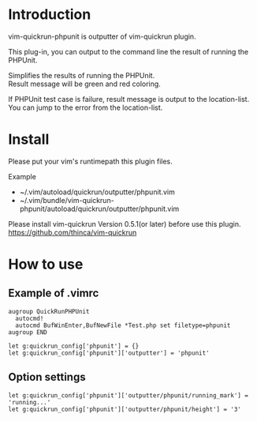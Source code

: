 # Introduction

vim-quickrun-phpunit is outputter of vim-quickrun plugin.

This plug-in, you can output to the command line the result of running the PHPUnit.

Simplifies the results of running the PHPUnit.  
Result message will be green and red coloring.

If PHPUnit test case is failure, result message is output to the location-list.  
You can jump to the error from the location-list.

# Install

Please put your vim's runtimepath this plugin files.

Example

* ~/.vim/autoload/quickrun/outputter/phpunit.vim
* ~/.vim/bundle/vim-quickrun-phpunit/autoload/quickrun/outputter/phpunit.vim

Please install vim-quickrun Version 0.5.1(or later) before use this plugin.  
<https://github.com/thinca/vim-quickrun>

# How to use

## Example of .vimrc

    augroup QuickRunPHPUnit
      autocmd!
      autocmd BufWinEnter,BufNewFile *Test.php set filetype=phpunit
    augroup END
    
    let g:quickrun_config['phpunit'] = {}
    let g:quickrun_config['phpunit']['outputter'] = 'phpunit'

## Option settings

    let g:quickrun_config['phpunit']['outputter/phpunit/running_mark'] = 'running...'
    let g:quickrun_config['phpunit']['outputter/phpunit/height'] = '3'

